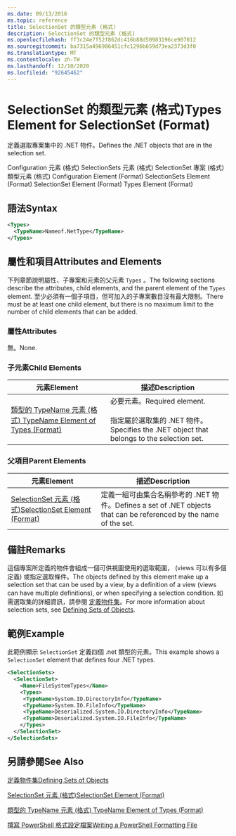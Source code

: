 ```yaml
---
ms.date: 09/13/2016
ms.topic: reference
title: SelectionSet 的類型元素 (格式)
description: SelectionSet 的類型元素 (格式)
ms.openlocfilehash: ff3c24e7f52f862dc416b88d50983196ce907012
ms.sourcegitcommit: ba7315a496986451cfc1296b659d73ea2373d3f0
ms.translationtype: MT
ms.contentlocale: zh-TW
ms.lasthandoff: 12/10/2020
ms.locfileid: "92645462"
---
```

# <a name="types-element-for-selectionset-format"></a><span data-ttu-id="2e427-103">SelectionSet 的類型元素 (格式)</span><span class="sxs-lookup"><span data-stu-id="2e427-103">Types Element for SelectionSet (Format)</span></span>

<span data-ttu-id="2e427-104">定義選取專案集中的 .NET 物件。</span><span class="sxs-lookup"><span data-stu-id="2e427-104">Defines the .NET objects that are in the selection set.</span></span>

<span data-ttu-id="2e427-105">Configuration 元素 (格式) SelectionSets 元素 (格式) SelectionSet 專案 (格式) 類型元素 (格式) </span><span class="sxs-lookup"><span data-stu-id="2e427-105">Configuration Element (Format) SelectionSets Element (Format) SelectionSet Element (Format) Types Element (Format)</span></span>

## <a name="syntax"></a><span data-ttu-id="2e427-106">語法</span><span class="sxs-lookup"><span data-stu-id="2e427-106">Syntax</span></span>

```xml
<Types>
  <TypeName>Nameof.NetType</TypeName>
</Types>

```

## <a name="attributes-and-elements"></a><span data-ttu-id="2e427-107">屬性和項目</span><span class="sxs-lookup"><span data-stu-id="2e427-107">Attributes and Elements</span></span>

<span data-ttu-id="2e427-108">下列章節說明屬性、子專案和元素的父元素 `Types` 。</span><span class="sxs-lookup"><span data-stu-id="2e427-108">The following sections describe the attributes, child elements, and the parent element of the `Types` element.</span></span> <span data-ttu-id="2e427-109">至少必須有一個子項目，但可加入的子專案數目沒有最大限制。</span><span class="sxs-lookup"><span data-stu-id="2e427-109">There must be at least one child element, but there is no maximum limit to the number of child elements that can be added.</span></span>

### <a name="attributes"></a><span data-ttu-id="2e427-110">屬性</span><span class="sxs-lookup"><span data-stu-id="2e427-110">Attributes</span></span>

<span data-ttu-id="2e427-111">無。</span><span class="sxs-lookup"><span data-stu-id="2e427-111">None.</span></span>

### <a name="child-elements"></a><span data-ttu-id="2e427-112">子元素</span><span class="sxs-lookup"><span data-stu-id="2e427-112">Child Elements</span></span>

|<span data-ttu-id="2e427-113">元素</span><span class="sxs-lookup"><span data-stu-id="2e427-113">Element</span></span>|<span data-ttu-id="2e427-114">描述</span><span class="sxs-lookup"><span data-stu-id="2e427-114">Description</span></span>|
|-------------|-----------------|
|[<span data-ttu-id="2e427-115">類型的 TypeName 元素 (格式) </span><span class="sxs-lookup"><span data-stu-id="2e427-115">TypeName Element of Types (Format)</span></span>](./typename-element-for-types-format.md)|<span data-ttu-id="2e427-116">必要元素。</span><span class="sxs-lookup"><span data-stu-id="2e427-116">Required element.</span></span><br /><br /> <span data-ttu-id="2e427-117">指定屬於選取集的 .NET 物件。</span><span class="sxs-lookup"><span data-stu-id="2e427-117">Specifies the .NET object that belongs to the selection set.</span></span>|

### <a name="parent-elements"></a><span data-ttu-id="2e427-118">父項目</span><span class="sxs-lookup"><span data-stu-id="2e427-118">Parent Elements</span></span>

|<span data-ttu-id="2e427-119">元素</span><span class="sxs-lookup"><span data-stu-id="2e427-119">Element</span></span>|<span data-ttu-id="2e427-120">描述</span><span class="sxs-lookup"><span data-stu-id="2e427-120">Description</span></span>|
|-------------|-----------------|
|[<span data-ttu-id="2e427-121">SelectionSet 元素 (格式)</span><span class="sxs-lookup"><span data-stu-id="2e427-121">SelectionSet Element (Format)</span></span>](./selectionset-element-format.md)|<span data-ttu-id="2e427-122">定義一組可由集合名稱參考的 .NET 物件。</span><span class="sxs-lookup"><span data-stu-id="2e427-122">Defines a set of .NET objects that can be referenced by the name of the set.</span></span>|

## <a name="remarks"></a><span data-ttu-id="2e427-123">備註</span><span class="sxs-lookup"><span data-stu-id="2e427-123">Remarks</span></span>

<span data-ttu-id="2e427-124">這個專案所定義的物件會組成一個可供視圖使用的選取範圍， (views 可以有多個定義) 或指定選取條件。</span><span class="sxs-lookup"><span data-stu-id="2e427-124">The objects defined by this element make up a selection set that can be used by a view, by a definition of a view (views can have multiple definitions), or when specifying a selection condition.</span></span>  <span data-ttu-id="2e427-125">如需選取集的詳細資訊，請參閱 [定義物件集](./defining-selection-sets.md)。</span><span class="sxs-lookup"><span data-stu-id="2e427-125">For more information about selection sets, see [Defining Sets of Objects](./defining-selection-sets.md).</span></span>

## <a name="example"></a><span data-ttu-id="2e427-126">範例</span><span class="sxs-lookup"><span data-stu-id="2e427-126">Example</span></span>

<span data-ttu-id="2e427-127">此範例顯示 `SelectionSet` 定義四個 .net 類型的元素。</span><span class="sxs-lookup"><span data-stu-id="2e427-127">This example shows a `SelectionSet` element that defines four .NET types.</span></span>

```xml
<SelectionSets>
  <SelectionSet>
    <Name>FileSystemTypes</Name>
    <Types>
     <TypeName>System.IO.DirectoryInfo</TypeName>
     <TypeName>System.IO.FileInfo</TypeName>
     <TypeName>Deserialized.System.IO.DirectoryInfo</TypeName>
     <TypeName>Deserialized.System.IO.FileInfo</TypeName>
    </Types>
  </SelectionSet>
</SelectionSets>
```

## <a name="see-also"></a><span data-ttu-id="2e427-128">另請參閱</span><span class="sxs-lookup"><span data-stu-id="2e427-128">See Also</span></span>

[<span data-ttu-id="2e427-129">定義物件集</span><span class="sxs-lookup"><span data-stu-id="2e427-129">Defining Sets of Objects</span></span>](./defining-selection-sets.md)

[<span data-ttu-id="2e427-130">SelectionSet 元素 (格式)</span><span class="sxs-lookup"><span data-stu-id="2e427-130">SelectionSet Element (Format)</span></span>](./selectionset-element-format.md)

[<span data-ttu-id="2e427-131">類型的 TypeName 元素 (格式) </span><span class="sxs-lookup"><span data-stu-id="2e427-131">TypeName Element of Types (Format)</span></span>](./typename-element-for-types-format.md)

[<span data-ttu-id="2e427-132">撰寫 PowerShell 格式設定檔案</span><span class="sxs-lookup"><span data-stu-id="2e427-132">Writing a PowerShell Formatting File</span></span>](./writing-a-powershell-formatting-file.md)
